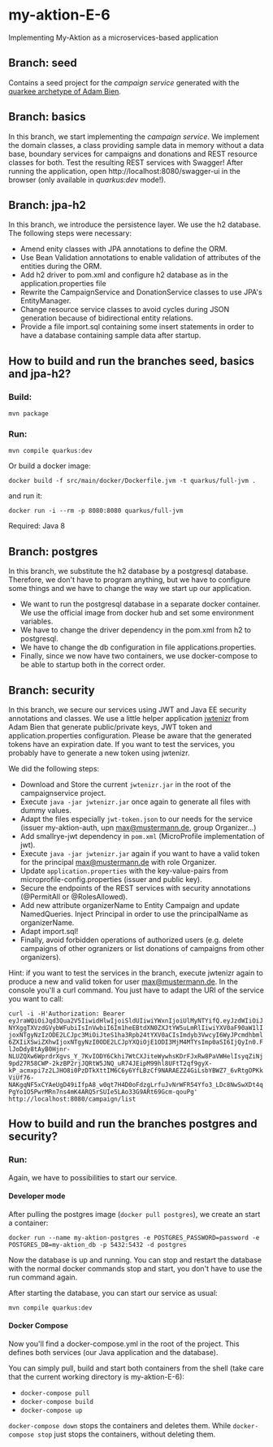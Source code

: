 # my-aktion-E-6
Implementing My-Aktion as a microservices-based application

## Branch: seed

Contains a seed project for the *campaign service* generated with the [quarkee archetype of Adam Bien](https://github.com/AdamBien/quarkee).

## Branch: basics

In this branch, we start implementing the *campaign service*. We implement the domain classes, a class providing sample data in memory without a data base, boundary services for campaigns and donations and REST resource classes for both.
Test the resulting REST services with Swagger! After running the application, open http://localhost:8080/swagger-ui in the browser (only available in *quarkus:dev* mode!).

## Branch: jpa-h2
In this branch, we introduce the persistence layer. We use the h2 database. The following steps were necessary:

* Amend enity classes with JPA annotations to define the ORM.
* Use Bean Validation annotations to enable validation of attributes of the entities during the ORM.
* Add h2 driver to pom.xml and configure h2 database as in the application.properties file
* Rewrite the CampaignService and DonationService classes to use JPA's EntityManager.
* Change resource service classes to avoid cycles during JSON generation because of bidirectional entity relations.
* Provide a file import.sql containing some insert statements in order to have a database containing sample data after startup.

## How to build and run the branches seed, basics and jpa-h2?

### Build:

`mvn package`

### Run:

`mvn compile quarkus:dev`

Or build a docker image:

`docker build -f src/main/docker/Dockerfile.jvm -t quarkus/full-jvm .`

and run it:

`docker run -i --rm -p 8080:8080 quarkus/full-jvm`

Required: Java 8

## Branch: postgres

In this branch, we substitute the h2 database by a postgresql
database. Therefore, we don't have to program anything, but we have to configure some things and we have to change the way we start up our application.

* We want to run the postgresql database in a separate docker container. We use the official image from docker hub and set some environment variables.
* We have to change the driver dependency in the pom.xml from h2 to postgresql.
* We have to change the db configuration in file applications.properties.
* Finally, since we now have two containers, we use docker-compose to be able to startup both in the correct order.

## Branch: security

In this branch, we secure our services using JWT and Java EE security annotations and classes. We use a little helper application [jwtenizr](https://github.com/AdamBien/jwtenizr) from Adam Bien that generate public/private keys, JWT token and application.properties configuration. Please be aware that the generated tokens have an expiration date. If you want to test the services, you probably have to generate a new token using jwtenizr.

We did the following steps:

* Download and Store the current `jwtenizr.jar` in the root of the campaignservice project.
* Execute `java -jar jwtenizr.jar` once again to generate all files with dummy values.
* Adapt the files especially `jwt-token.json` to our needs for the service (issuer my-aktion-auth, upn max@mustermann.de, group Organizer...)
* Add smallrye-jwt dependency in `pom.xml` (MicroProfile implementation of jwt).
* Execute `java -jar jwtenizr.jar` again if you want to have a valid token for the principal max@mustermann.de with role Organizer.
* Update `application.properties` with the key-value-pairs from microprofile-config.properties (issuer and public key).
* Secure the endpoints of the REST services with security annotations (@PermitAll or @RolesAllowed).
* Add new attribute organizerName to Entity Campaign and update NamedQueries. Inject Principal in order to use the principalName as organizerName.
* Adapt import.sql!
* Finally, avoid forbidden operations of authorized users (e.g. delete campaigns of other ogranizers or list donations of campaigns from other organizers).

Hint: if you want to test the services in the branch, execute jwtenizr again to produce a new and valid token for user max@mustermann.de. In the console you'll a curl command. You just have to adapt the URI of the service you want to call:

`curl -i -H'Authorization: Bearer eyJraWQiOiJqd3Qua2V5IiwidHlwIjoiSldUIiwiYWxnIjoiUlMyNTYifQ.eyJzdWIiOiJNYXggTXVzdGVybWFubiIsInVwbiI6Im1heEBtdXN0ZXJtYW5uLmRlIiwiYXV0aF90aW1lIjoxNTgyNzIzODE2LCJpc3MiOiJteS1ha3Rpb24tYXV0aCIsImdyb3VwcyI6WyJPcmdhbml6ZXIiXSwiZXhwIjoxNTgyNzI0ODE2LCJpYXQiOjE1ODI3MjM4MTYsImp0aSI6IjQyIn0.FlJoDdy8tAyB0Hjnr-NLUZQXw6WprdrXgvs_Y_7KvIODY6Ckhi7WtCXJiteWywhsKDrFJxRw8PaVWHelIsyqZiNj9pd27R58CWP-2kzBP2rjJQRtW5JNQ_uR74JEipM99hl8UFtT2qf9gyX-kP_acmxpi7z2LJHO8i0PzDTkXttIM6C6y6YfLBzCf9NARAEZZ4GiLsbYBWZ7_6vRtgOPKkViUf76-NAKgqNF5xCYAeUgD49iIfpA8_w0qt7H4D0oFdzgLrfuJvNrWFR54Yfo3_LDc8NwSwXDt4qPgYo1O5PwrMRn7ns4mK4ARQ5rSUIe5LAo33G9ARt69Gcm-qouPg' http://localhost:8080/campaign/list`


## How to build and run the branches postgres and security?

### Run:

Again, we have to possibilities to start our service.

#### Developer mode

After pulling the postgres image (`docker pull postgres`), we create an start a container:

`docker run --name my-aktion-postgres -e POSTGRES_PASSWORD=password -e POSTGRES_DB=my-aktion_db -p 5432:5432 -d postgres`

Now the database is up and running. You can stop and restart the database with the normal docker commands stop and start, you don't have to use the run command again.

After starting the database, you can start our service as usual:

`mvn compile quarkus:dev`

#### Docker Compose
Now you'll find a docker-compose.yml in the root of the project. This defines both services (our Java application and the database).

You can simply pull, build and start both containers from the shell (take care that the current working directory is my-aktion-E-6):

* `docker-compose pull`
* `docker-compose build`
* `docker-compose up`

`docker-compose down` stops the containers and deletes them. While `docker-compose stop` just stops the containers, without deleting them.
